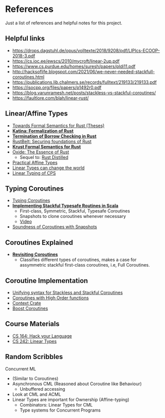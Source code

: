# References

Just a list of references and helpful notes for this project.

## Helpful links
- https://drops.dagstuhl.de/opus/volltexte/2018/9208/pdf/LIPIcs-ECOOP-2018-3.pdf
- https://cs.ioc.ee/ewscs/2010/mycroft/linear-2up.pdf
- https://www.cs.purdue.edu/homes/suresh/papers/pldi11.pdf
- http://hacksoflife.blogspot.com/2021/06/we-never-needed-stackfull-coroutines.html
- https://publications.lib.chalmers.se/records/fulltext/219133/219133.pdf
- https://isocpp.org/files/papers/p1492r0.pdf
- https://blog.varunramesh.net/posts/stackless-vs-stackful-coroutines/
- https://faultlore.com/blah/linear-rust/

## Linear/Affine Types
 - [Towards Formal Semantics for Rust (Theses)](https://digitalcommons.calpoly.edu/cgi/viewcontent.cgi?article=3804&context=theses)
 - [**Katina: Formalization of Rust**](https://dada.cs.washington.edu/research/tr/2015/03/UW-CSE-15-03-02.pdf)
 - [**Termination of Borrow Checking in Rust**](https://whileydave.com/publications/PPS22_NFM_preprint.pdf)
 - [RustBelt: Securing foundations of Rust](https://people.mpi-sws.org/~dreyer/papers/rustbelt/paper.pdf)
 - [**Krust Formal Semantics for Rust**](https://arxiv.org/pdf/1804.10806.pdf)
 - [Oxide: The Essence of Rust](https://arxiv.org/pdf/1903.00982.pdf)
   - Sequel to: [Rust Distilled](https://arxiv.org/pdf/1806.02693.pdf)
 - [Practical Affine Types](https://users.cs.northwestern.edu/~jesse/pubs/alms/tovpucella-alms.pdf)
 - [Linear Types can change the world](https://cs.ioc.ee/ewscs/2010/mycroft/linear-2up.pdf)
 - [Linear Typing of CPS](https://core.ac.uk/download/pdf/30696825.pdf)

## Typing Coroutines 
  - [Typing Coroutines](https://proglang.informatik.uni-freiburg.de/projects/coroutines/TFP2010-ext.pdf)
  - [**Implementing Stackful Typesafe Routines in Scala**](https://drops.dagstuhl.de/opus/volltexte/2018/9208/pdf/LIPIcs-ECOOP-2018-3.pdf)
    - First-class, Symmetric, Stackful, Typesafe Coroutines
    - Snapshots to clone coroutines whenever necessary
    - [Video](https://www.youtube.com/watch?v=B3hKOUtc4e0)
  - [Soundness of Coroutines with Snapshots](https://arxiv.org/pdf/1806.01405.pdf)

## Coroutines Explained
  - [**Revisiting Coroutines**](https://citeseer.ist.psu.edu/viewdoc/download;jsessionid=13883E22B46E5495E3BC3600A3895DA5?doi=10.1.1.58.4017&rep=rep1&type=pdf)
    - Classifies different types of coroutines, makes a case for assymmetric stackful first-class coroutines, i.e, Full Coroutines.

## Coroutine Implementation
  - [Unifying syntax for Stackless and Stackful Coroutines](https://www.open-std.org/jtc1/sc22/wg21/docs/papers/2015/n4398.pdf)
  - [Coroutines with High Order functions](https://arxiv.org/pdf/1812.08278.pdf)
  - [Context Crate](https://docs.rs/context/latest/context/)
  - [Boost Coroutines](https://www.boost.org/doc/libs/1_75_0/libs/coroutine/doc/html/index.html)

## Course Materials
  - [CS 164: Hack your Language](https://sites.google.com/a/bodik.org/cs164/)
  - [CS 242: Linear Types](https://stanford-cs242.github.io/f19/assignments/assign6/)

## Random Scribbles

Concurrent ML

- (Similar to Coroutines)
- Asynchronous CML (Reasoned about Coroutine like Behaviour)
  - Unbuffered accessing
- Look at CML and ACML
- Linear Types are important for Ownership (Affine-typing)
  - Combinators: Linear Types for CML
  - Type systems for Concurrent Programs
